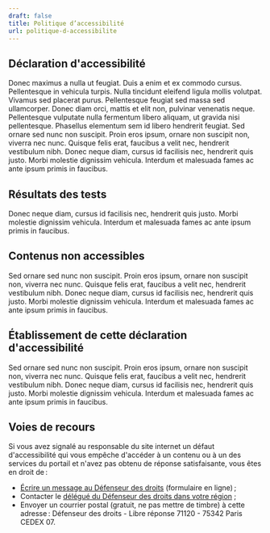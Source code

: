 ```yaml
---
draft: false
title: Politique d’accessibilité
url: politique-d-accessibilite
---
```

## Déclaration d'accessibilité
Donec maximus a nulla ut feugiat. Duis a enim et ex commodo cursus. Pellentesque in vehicula turpis. Nulla tincidunt eleifend ligula mollis volutpat. Vivamus sed placerat purus. Pellentesque feugiat sed massa sed ullamcorper. Donec diam orci, mattis et elit non, pulvinar venenatis neque. Pellentesque vulputate nulla fermentum libero aliquam, ut gravida nisi pellentesque. Phasellus elementum sem id libero hendrerit feugiat. Sed ornare sed nunc non suscipit. Proin eros ipsum, ornare non suscipit non, viverra nec nunc. Quisque felis erat, faucibus a velit nec, hendrerit vestibulum nibh. Donec neque diam, cursus id facilisis nec, hendrerit quis justo. Morbi molestie dignissim vehicula. Interdum et malesuada fames ac ante ipsum primis in faucibus.

## Résultats des tests
Donec neque diam, cursus id facilisis nec, hendrerit quis justo. Morbi molestie dignissim vehicula. Interdum et malesuada fames ac ante ipsum primis in faucibus.

## Contenus non accessibles
Sed ornare sed nunc non suscipit. Proin eros ipsum, ornare non suscipit non, viverra nec nunc. Quisque felis erat, faucibus a velit nec, hendrerit vestibulum nibh. Donec neque diam, cursus id facilisis nec, hendrerit quis justo. Morbi molestie dignissim vehicula. Interdum et malesuada fames ac ante ipsum primis in faucibus.

## Établissement de cette déclaration d'accessibilité

Sed ornare sed nunc non suscipit. Proin eros ipsum, ornare non suscipit non, viverra nec nunc. Quisque felis erat, faucibus a velit nec, hendrerit vestibulum nibh. Donec neque diam, cursus id facilisis nec, hendrerit quis justo. Morbi molestie dignissim vehicula. Interdum et malesuada fames ac ante ipsum primis in faucibus.

## Voies de recours
Si vous avez signalé au responsable du site internet un défaut d'accessibilité qui vous empêche d'accéder à un contenu ou à un des services du portail et n'avez pas obtenu de réponse satisfaisante, vous êtes en droit de :

* [Écrire un message au Défenseur des droits](https://formulaire.defenseurdesdroits.fr/) (formulaire en ligne) ;
* Contacter le [délégué du Défenseur des droits dans votre région](https://www.defenseurdesdroits.fr/saisir/delegues) ;
* Envoyer un courrier postal (gratuit, ne pas mettre de timbre) à cette adresse : Défenseur des droits - Libre réponse 71120 - 75342 Paris CEDEX 07.
